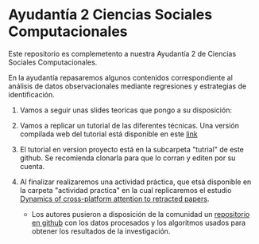 # Ayudantía 2 Ciencias Sociales Computacionales

Este repositorio  es complemetento a nuestra Ayudantía 2 de Ciencias Sociales Computacionales.

En la ayudantía repasaremos algunos contenidos correspondiente al análisis de datos observacionales mediante regresiones y estrategias de identificación. 

1. Vamos a seguir unas slides teoricas que pongo a su disposición:
2. Vamos a replicar un tutorial de las diferentes técnicas. Una versión compilada web del tutorial está disponible en este [link](https://rpubs.com/maoyarzun/974348)
3. El tutorial en version proyecto está en la subcarpeta "tutrial" de este github. Se recomienda clonarla para que lo corran y editen por su cuenta.
4. Al finalizar realizaremos una actividad práctica, que etsá disponible en la carpeta "actividad practica" en la cual replicaremos el estudio [Dynamics of cross-platform attention to retracted papers](https://www.pnas.org/doi/10.1073/pnas.2119086119).

    - Los autores pusieron a disposición de la comunidad un [repositorio en github](https://github.com/haoopeng/retraction_attention) con los datos procesados y los algoritmos usados para obtener los resultados de la investigación.
